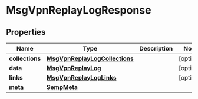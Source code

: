 
# MsgVpnReplayLogResponse

## Properties
Name | Type | Description | Notes
------------ | ------------- | ------------- | -------------
**collections** | [**MsgVpnReplayLogCollections**](MsgVpnReplayLogCollections.md) |  |  [optional]
**data** | [**MsgVpnReplayLog**](MsgVpnReplayLog.md) |  |  [optional]
**links** | [**MsgVpnReplayLogLinks**](MsgVpnReplayLogLinks.md) |  |  [optional]
**meta** | [**SempMeta**](SempMeta.md) |  | 



